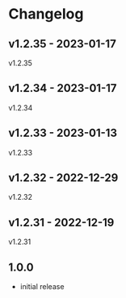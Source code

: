 # Changelog

## v1.2.35 - 2023-01-17

v1.2.35

## v1.2.34 - 2023-01-17

v1.2.34

## v1.2.33 - 2023-01-13

v1.2.33

## v1.2.32 - 2022-12-29

v1.2.32

## v1.2.31 - 2022-12-19

v1.2.31

## 1.0.0

- initial release
